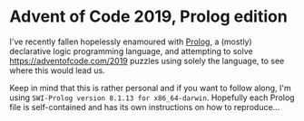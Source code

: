 # Advent of Code 2019, Prolog edition

I've recently fallen hopelessly enamoured with [Prolog](https://en.wikipedia.org/wiki/Prolog), a (mostly) declarative
logic programming language, and attempting to
solve https://adventofcode.com/2019 puzzles using solely the language, to see where this would lead us.

Keep in mind that this is rather personal and if you want to follow along, I'm using `SWI-Prolog version 8.1.13 for x86_64-darwin`. Hopefully
each Prolog file is self-contained and has its own instructions on how to reproduce...
